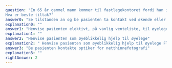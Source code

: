 ```yaml
---
question: "En 65 år gammel mann kommer til fastlegekontoret fordi han i 5 dager har sett «fluer» og hatt episoder med blinkende lys på det ene øyet. Undersøkelse av visus, synsfelt og rød refleks er normal.
Hva er beste tiltak?"
answer0: "Se tilstanden an og be pasienten ta kontakt ved økende eller nye symptomer"
explanation0: ""
answer1: "Henvise pasienten elektivt, på vanlig venteliste, til øyelege"
explanation1: ""
answer2: "Henvise pasienten som øyeblikkelig hjelp til øyelege"
explanation2: " Henvise pasienten som øyeblikkelig hjelp til øyelege Flytere og lysglimt gir mistanke om glasslegemeløsning og/eller glasslegemeblødning som kan være ledsaget av behandlingskrevende rifter i netthinnen. Netthinnerifter kan ikke utelukkes med sikkerhet på netthinnefotografi alene, og netthinnerifter bør behandles med laser før netthinnen ev. løsner. Pasienten skal derfor henvises til øyelege som øyeblikkelig hjelp for snarlig undersøkelse og ev. behandling."
answer3: "Be pasienten kontakte optiker for netthinnefotografi"
explanation3: ""
rightAnswer: 2
---
```



